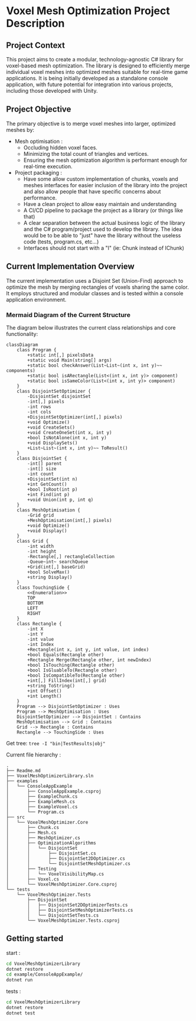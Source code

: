 # Voxel Mesh Optimization Project Description

## Project Context
This project aims to create a modular, technology-agnostic C# library for voxel-based mesh optimization. The library is designed to efficiently merge individual voxel meshes into optimized meshes suitable for real-time game applications. It is being initially developed as a standalone console application, with future potential for integration into various projects, including those developed with Unity.

## Project Objective
The primary objective is to merge voxel meshes into larger, optimized meshes by:

- Mesh optimisation :
  - Occluding hidden voxel faces.
  - Minimizing the total count of triangles and vertices.
  - Ensuring the mesh optimization algorithm is performant enough for real-time execution.
- Project packaging : 
  - Have some allow custom implementation of chunks, voxels and meshes interfaces for easier inclusion of the library into the project and also allow people that have specific concerns about performance.
  - Have a clean project to allow easy maintain and understanding
  - A CI/CD pipeline to package the project as a library (or things like that)
  - A clear separation between the actual business logic of the library and the C# program/project used to develop the library. The idea would be to be able to "just" have the library without the useless code (tests, program.cs, etc...) 
  - Interfaces should not start with a "I" (ie: Chunk instead of IChunk)


## Current Implementation Overview
The current implementation uses a Disjoint Set (Union-Find) approach to optimize the mesh by merging rectangles of voxels sharing the same color. It employs structured and modular classes and is tested within a console application environment.

### Mermaid Diagram of the Current Structure
The diagram below illustrates the current class relationships and core functionality:

```mermaid
classDiagram
    class Program {
        +static int[,] pixelsData
        +static void Main(string[] args)
        +static bool checkAnswer(List~List~(int x, int y)~~ components)
        +static bool isARectangle(List<(int x, int y)> component)
        +static bool isSameColor(List<(int x, int y)> component)
    }
    class DisjointSetOptimizer {
        -DisjointSet disjointSet
        -int[,] pixels
        -int rows
        -int cols
        +DisjointSetOptimizer(int[,] pixels)
        +void Optimize()
        +void CreateSets()
        +void CreateOneSet(int x, int y)
        +bool IsNotAlone(int x, int y)
        +void DisplaySets()
        +List~List~(int x, int y)~~ ToResult()
    }
    class DisjointSet {
        -int[] parent
        -int[] size
        -int count
        +DisjointSet(int n)
        +int GetCount()
        +bool IsRoot(int p)
        +int Find(int p)
        +void Union(int p, int q)
    }
    class MeshOptimisation {
        -Grid grid
        +MeshOptimisation(int[,] pixels)
        +void Optimize()
        +void Display()
    }
    class Grid {
        -int width
        -int height
        -Rectangle[,] rectangleCollection
        -Queue~int~ searchQueue
        +Grid(int[,] baseGrid)
        +bool SolveMax()
        +string Display()
    }
    class TouchingSide { 
        <<Enumeration>>
        TOP
        BOTTOM
        LEFT
        RIGHT
    }
    class Rectangle {
        -int X
        -int Y
        -int value
        -int Index
        +Rectangle(int x, int y, int value, int index)
        +bool Equals(Rectangle other)
        +Rectangle Merge(Rectangle other, int newIndex)
        +bool IsTouching(Rectangle other)
        +bool IsGluableTo(Rectangle other)
        +bool IsCompatibleTo(Rectangle other)
        +int[,] FillIndex(int[,] grid)
        +string ToString()
        +int Offset()
        +int Length()
    }
    Program --> DisjointSetOptimizer : Uses
    Program --> MeshOptimisation : Uses
    DisjointSetOptimizer --> DisjointSet : Contains
    MeshOptimisation --> Grid : Contains
    Grid --> Rectangle : Contains
    Rectangle --> TouchingSide : Uses
```

Get tree: `tree -I "bin|TestResults|obj"`

Current file hierarchy : 
```
.
├── Readme.md
├── VoxelMeshOptimizerLibrary.sln
├── examples
│   └── ConsoleAppExample
│       ├── ConsoleAppExample.csproj
│       ├── ExampleChunk.cs
│       ├── ExampleMesh.cs
│       ├── ExampleVoxel.cs
│       └── Program.cs
├── src
│   └── VoxelMeshOptimizer.Core
│       ├── Chunk.cs
│       ├── Mesh.cs
│       ├── MeshOptimizer.cs
│       ├── OptimizationAlgorithms
│       │   └── DisjointSet
│       │       ├── DisjointSet.cs
│       │       ├── DisjointSet2DOptimizer.cs
│       │       └── DisjointSetMeshOptimizer.cs
│       ├── Testing
│       │   └── VoxelVisibilityMap.cs
│       ├── Voxel.cs
│       └── VoxelMeshOptimizer.Core.csproj
└── tests
    └── VoxelMeshOptimizer.Tests
        ├── DisjointSet
        │   ├── DisjointSet2DOptimizerTests.cs
        │   ├── DisjointSetMeshOptimizerTests.cs
        │   └── DisjointSetTests.cs
        └── VoxelMeshOptimizer.Tests.csproj
```


## Getting started

start :
```sh
cd VoxelMeshOptimizerLibrary
dotnet restore
cd example/ConsoleAppExample/
dotnet run
```


tests :
```sh
cd VoxelMeshOptimizerLibrary
dotnet restore
dotnet test
```
